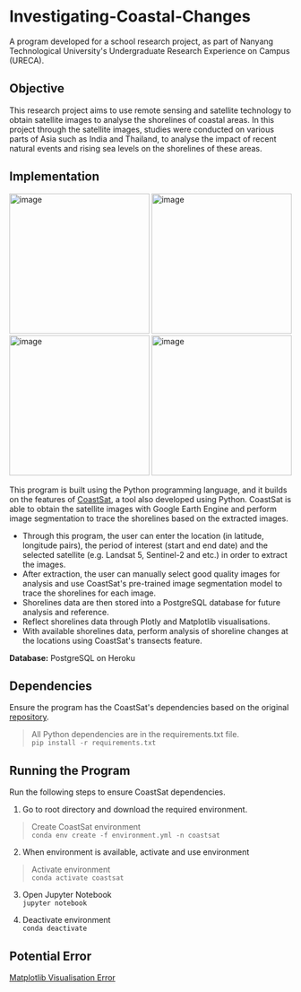 # Investigating-Coastal-Changes
A program developed for a school research project, as part of Nanyang Technological University's Undergraduate Research Experience on Campus (URECA).

## Objective
This research project aims to use remote sensing and satellite technology to obtain satellite images to analyse the shorelines of coastal areas. In this project through the satellite images, studies were conducted on various parts of Asia such as India and Thailand, to analyse the impact of recent natural events and rising sea levels on the shorelines of these areas.

## Implementation
<img height="250" alt="image" src=https://user-images.githubusercontent.com/48685014/124359852-4e5f4a80-dc59-11eb-9257-13c7a1f6ffff.png> <img height="250" alt="image" src=https://user-images.githubusercontent.com/48685014/124359884-6afb8280-dc59-11eb-8eee-c6445d7b17fb.png> <img height="250" alt="image" src=https://user-images.githubusercontent.com/48685014/124359903-81094300-dc59-11eb-8b34-520fceffe6db.png> <img height="250" alt="image" src=https://user-images.githubusercontent.com/48685014/124360021-08ef4d00-dc5a-11eb-8d99-679761c985c3.png>

This program is built using the Python programming language, and it builds on the features of [CoastSat](https://www.sciencedirect.com/science/article/pii/S1364815219300490), a tool also developed using Python. CoastSat is able to obtain the satellite images with Google Earth Engine and perform image segmentation to trace the shorelines based on the extracted images.

* Through this program, the user can enter the location (in latitude, longitude pairs), the period of interest (start and end date) and the selected satellite (e.g. Landsat 5, Sentinel-2 and etc.) in order to extract the images.
* After extraction, the user can manually select good quality images for analysis and use CoastSat's pre-trained image segmentation model to trace the shorelines for each image.
* Shorelines data are then stored into a PostgreSQL database for future analysis and reference.
* Reflect shorelines data through Plotly and Matplotlib visualisations.
* With available shorelines data, perform analysis of shoreline changes at the locations using CoastSat's transects feature.

**Database:** PostgreSQL on Heroku

## Dependencies
Ensure the program has the CoastSat's dependencies based on the original [repository](https://github.com/kvos/CoastSat).  

> All Python dependencies are in the requirements.txt file.  
`pip install -r requirements.txt`

## Running the Program
Run the following steps to ensure CoastSat dependencies.

1. Go to root directory and download the required environment.  
> Create CoastSat environment  
`conda env create -f environment.yml -n coastsat`

2. When environment is available, activate and use environment  
> Activate environment  
`conda activate coastsat`

3. Open Jupyter Notebook  
`jupyter notebook`

4. Deactivate environment  
`conda deactivate`

## Potential Error
[Matplotlib Visualisation Error](https://stackoverflow.com/questions/61171307/jupyter-notebook-shows-error-message-for-matplotlib-bad-key-text-kerning-factor)
